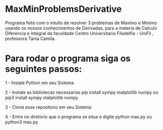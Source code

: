 # MaxMinProblemsDerivative

Programa feito com o intuito de resolver 3 problemas de Maximo e Minimo usando os nossos conhecimentos de Derivadas, para a materia de Calculo Diferencia e Integral da faculdade Centro Universitario Filadelfia - UniFil , professora Tania Camila.


# Para rodar o programa siga os seguintes passos:

1 - Instale Python em seu Sistema

2 - Instale as bibliotecas necessarias
  pip install sympy matplotlib numpy   ou   pip3 install sympy matplotlib numpy
  
3 - Clone esse repositorio em seu Sistema

4 - Entre no diretorio que o programa se situa e digite
  python max.py   ou   python3 max.py

  
